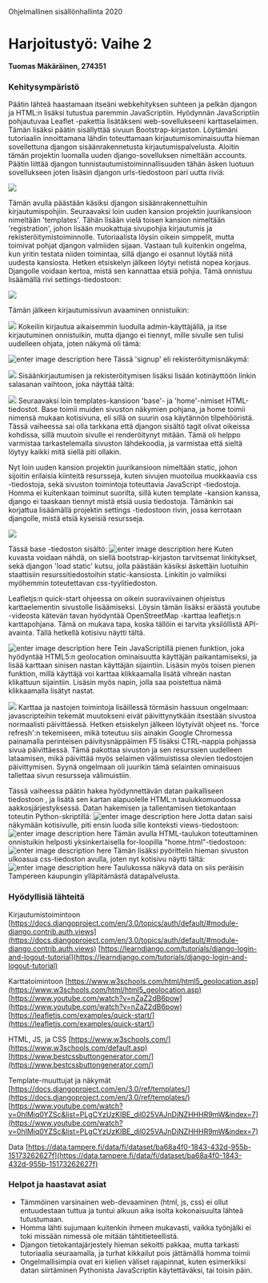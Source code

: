 ﻿Ohjelmallinen sisällönhallinta 2020
# Harjoitustyö: Vaihe 2
**Tuomas Mäkäräinen, 274351**
### Kehitysympäristö
Päätin lähteä haastamaan itseäni webkehityksen suhteen ja pelkän djangon ja HTML:n lisäksi tutustua paremmin JavaScriptiin. Hyödynnän JavaScriptiin pohjautuvaa Leaflet -pakettia lisätäkseni web-sovellukseeni karttaselaimen. Tämän lisäksi päätin sisällyttää sivuun Bootstrap-kirjaston.
Löytämäni tutoriaalin innoittamana lähdin toteuttamaan kirjautumisominaisuutta hieman sovellettuna djangon sisäänrakennetusta kirjautumispalvelusta. Aloitin tämän projektin luomalla uuden django-sovelluksen nimeltään accounts. Päätin liittää djangon tunnistautumistoiminnallisuuden tähän äsken luotuun sovellukseen joten lisäsin djangon urls-tiedostoon pari uutta riviä:

![](https://github.com/tuomak-uni/ohsiha/blob/master/Harjoitusty%C3%B6/kuvat/urls.png?raw=true)

Tämän avulla päästään käsiksi djangon sisäänrakennettuihin kirjautumispohjiin.
Seuraavaksi loin uuden kansion projektin juurikansioon nimeltään 'templates'. Tähän lisään vielä toisen kansion nimeltään 'registration', johon lisään muokattuja sivupohjia kirjautumis ja rekisteröitymistoiminnolle. Tutoriaalista löysin oikein simppelit, mutta toimivat pohjat djangon valmiiden sijaan. Vastaan tuli kuitenkin ongelma, kun yritin testata niiden toimintaa, sillä django ei osannut löytää niitä uudesta kansiosta. Hetken etsiskelyn jälkeen löytyi netistä nopea korjaus. Djangolle voidaan kertoa, mistä sen kannattaa etsiä pohjia. Tämä onnistuu lisäämällä rivi settings-tiedostoon:

![](https://github.com/tuomak-uni/ohsiha/blob/master/Harjoitusty%C3%B6/kuvat/templates_path.png?raw=true)

Tämän jälkeen kirjautumissivun avaaminen onnistuikin:

![](https://github.com/tuomak-uni/ohsiha/blob/master/Harjoitusty%C3%B6/kuvat/login_raw.png?raw=true)
Kokeilin kirjautua aikaisemmin luodulla admin-käyttäjällä, ja itse kirjautuminen onnistuikin, mutta django ei tiennyt, mille sivulle sen tulisi uudelleen ohjata, joten näkymä oli tämä:

![enter image description here](https://github.com/tuomak-uni/ohsiha/blob/master/Harjoitusty%C3%B6/kuvat/login_404.png?raw=true)
Tässä 'signup' eli rekisteröitymisnäkymä:

![](https://github.com/tuomak-uni/ohsiha/blob/master/Harjoitusty%C3%B6/kuvat/signup.png?raw=true)
Sisäänkirjautumisen ja rekisteröitymisen lisäksi lisään kotinäyttöön linkin salasanan vaihtoon, joka näyttää tältä:

![](https://github.com/tuomak-uni/ohsiha/blob/master/Harjoitusty%C3%B6/kuvat/change_pw.png?raw=true)
Seuraavaksi loin templates-kansioon 'base'- ja 'home'-nimiset HTML-tiedostot. Base toimii muiden sivuston näkymien pohjana, ja home toimii nimensä mukaan kotisivuna, eli sillä on suurin osa käytännön tilpehööristä. Tässä vaiheessa sai olla tarkkana että djangon sisältö tagit olivat oikeissa kohdissa, sillä muutoin sivulle ei renderöitynyt mitään. Tämä oli helppo varmistaa tarkastelemalla sivuston lähdekoodia, ja varmistaa että sieltä löytyy kaikki mitä siellä piti ollakin. 

Nyt loin uuden kansion projektin juurikansioon nimeltään static, johon sijoitin erilaisia kiinteitä resursseja, kuten sivujen muotoilua muokkaavia css -tiedostoja, sekä sivuston toimintoja toteuttavia JavaScript -tiedostoja. Homma ei kuitenkaan toiminut suorilta, sillä kuten template -kansion kanssa, django ei taaskaan tiennyt mistä etsiä uusia tiedostoja. Tämänkin sai korjattua lisäämällä projektin settings -tiedostoon rivin, jossa kerrotaan djangolle, mistä etsiä kyseisiä resursseja. 

![](https://github.com/tuomak-uni/ohsiha/blob/master/Harjoitusty%C3%B6/kuvat/static_path.png?raw=true)

Tässä base -tiedoston sisältö:
![enter image description here](https://github.com/tuomak-uni/ohsiha/blob/master/Harjoitusty%C3%B6/kuvat/base_html.png?raw=true)
Kuten kuvasta voidaan nähdä, on siellä bootstrap-kirjaston tarvitsemat linkitykset, sekä djangon 'load static' kutsu, jolla päästään käsiksi äskettäin luotuihin staattisiin resurssitiedostoihin static-kansiosta. Linkitin jo valmiiksi myöhemmin toteutettavan css-tyylitiedoston.

Leafletjs:n quick-start ohjeessa on oikein suoraviivainen ohjeistus karttaelementin sivustolle lisäämiseksi. Löysin tämän lisäksi eräästä youtube -videosta kätevän tavan hyödyntää OpenStreetMap -karttaa leafletjs:n karttapohjana. Tämä on mukava tapa, koska tällöin ei tarvita yksilöllistä API-avainta. Tällä hetkellä kotisivu näytti tältä.

![enter image description here](https://github.com/tuomak-uni/ohsiha/blob/master/Harjoitusty%C3%B6/kuvat/raw_map.png?raw=true)
Tein JavaScriptillä pienen funktion, joka hyödyntää HTML5:n geolocation ominaisuutta käyttäjän paikantamiseksi, ja lisää karttaan sinisen nastan käyttäjän sijaintiin. Lisäsin myös toisen pienen funktion, millä käyttäjä voi karttaa klikkaamalla lisätä vihreän nastan klikattuun sijaintiin. Lisäsin myös napin, jolla saa poistettua nämä klikkaamalla lisätyt nastat.

![](https://github.com/tuomak-uni/ohsiha/blob/master/Harjoitusty%C3%B6/kuvat/pin_map.png?raw=true)
Karttaa ja nastojen toimintoja lisäillessä törmäsin hassuun ongelmaan: javascripteihin tekemät muutokseni eivät päivittynytkään itsestään sivustoa normaalisti päivittäessä. Hetken etsiskelyn jälkeen löytyivät ohjeet ns. 'force refresh':n tekemiseen, mikä toteutuu siis ainakin Google Chromessa painamalla perinteisen päivitysnäppäimen F5 lisäksi CTRL-nappia pohjassa sivua päivittäessä. Tämä pakottaa sivuston ja sen resurssien uudelleen lataamisen, mikä päivittää myös selaimen välimuistissa olevien tiedostojen päivittymisen. Syynä ongelmaan oli juurikin tämä selainten ominaisuus tallettaa sivun resursseja välimuistiin.

Tässä vaiheessa päätin hakea hyödynnettävän datan paikalliseen tiedostoon , ja lisätä sen kartan alapuolelle HTML:n taulukkomuodossa aakkosjärjestyksessä. Datan hakemisen ja tallentamisen tietokantaan toteutin Python-skriptillä:
![enter image description here](https://github.com/tuomak-uni/ohsiha/blob/master/Harjoitusty%C3%B6/kuvat/data_python.png?raw=true)
Jotta datan saisi näkymään kotisivulle, piti ensin luoda sille konteksti views-tiedostoon:
![enter image description here](https://github.com/tuomak-uni/ohsiha/blob/master/Harjoitusty%C3%B6/kuvat/data_context.png?raw=true)
Tämän avulla HTML-taulukon toteuttaminen onnistuikin helposti yksinkertaisella for-loopilla "home.html"-tiedostoon:
![enter image description here](https://github.com/tuomak-uni/ohsiha/blob/master/Harjoitusty%C3%B6/kuvat/html_table.png?raw=true)
Tämän lisäksi pyörittelin hieman sivuston ulkoasua css-tiedoston avulla, joten nyt kotisivu näytti tältä:
![enter image description here](https://github.com/tuomak-uni/ohsiha/blob/master/Harjoitusty%C3%B6/kuvat/map_with_table.png?raw=true)
Taulukossa näkyvä data on siis peräisin Tampereen kaupungin ylläpitämästä datapalvelusta.

### Hyödyllisiä lähteitä
Kirjautumistoimintoon
[https://docs.djangoproject.com/en/3.0/topics/auth/default/#module-django.contrib.auth.views](https://docs.djangoproject.com/en/3.0/topics/auth/default/#module-django.contrib.auth.views)
[https://learndjango.com/tutorials/django-login-and-logout-tutorial](https://learndjango.com/tutorials/django-login-and-logout-tutorial)

Karttatoimintoon
[https://www.w3schools.com/html/html5_geolocation.asp](https://www.w3schools.com/html/html5_geolocation.asp)
[https://www.youtube.com/watch?v=nZaZ2dB6pow](https://www.youtube.com/watch?v=nZaZ2dB6pow)
[https://leafletjs.com/examples/quick-start/](https://leafletjs.com/examples/quick-start/)

HTML, JS, ja CSS
[https://www.w3schools.com/](https://www.w3schools.com/default.asp)
[https://www.bestcssbuttongenerator.com/](https://www.bestcssbuttongenerator.com/)

Template-muuttujat ja näkymät
[https://docs.djangoproject.com/en/3.0/ref/templates/](https://docs.djangoproject.com/en/3.0/ref/templates/)
[https://www.youtube.com/watch?v=0hIMiq0YZSc&list=PLgCYzUzKIBE_dil025VAJnDjNZHHHR9mW&index=7](https://www.youtube.com/watch?v=0hIMiq0YZSc&list=PLgCYzUzKIBE_dil025VAJnDjNZHHHR9mW&index=7)

Data
[https://data.tampere.fi/data/fi/dataset/ba68a4f0-1843-432d-955b-15173262627f](https://data.tampere.fi/data/fi/dataset/ba68a4f0-1843-432d-955b-15173262627f)

### Helpot ja haastavat asiat
* Tämmöinen varsinainen web-devaaminen (html, js, css) ei ollut entuudestaan tuttua ja tuntui alkuun aika isolta kokonaisuulta lähteä tutustumaan.
* Homma lähti sujumaan kuitenkin ihmeen mukavasti, vaikka  työnjälki ei toki missään nimessä ole mitään tähtitieteellistä.
* Djangon tietokantajärjestely hieman sekoitti pakkaa, mutta tarkasti tutoriaalia seuraamalla, ja turhat kikkailut pois jättämällä homma toimii
* Ongelmallisimpia ovat eri kielien väliset rajapinnat, kuten esimerkiksi datan siirtäminen Pythonista JavaScriptin käytettäväksi, tai toisin päin.
